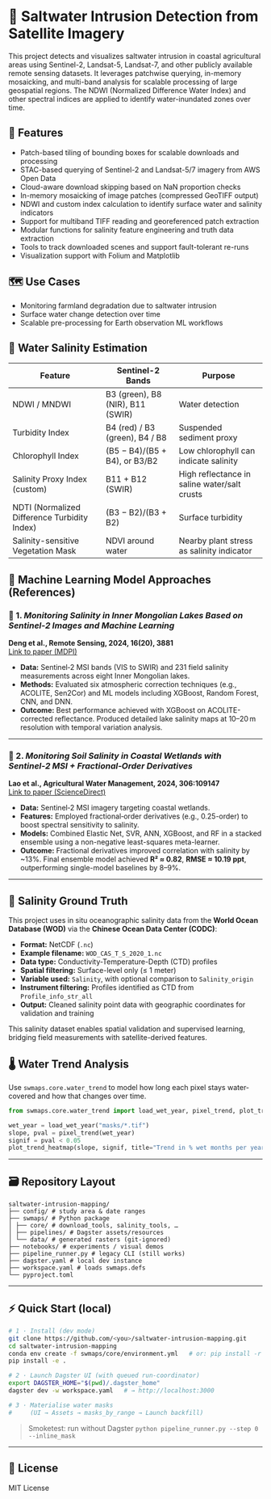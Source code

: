# 🌊 Saltwater Intrusion Detection from Satellite Imagery

This project detects and visualizes saltwater intrusion in coastal agricultural areas using Sentinel-2, Landsat-5, Landsat-7, and other publicly available remote sensing datasets. It leverages patchwise querying, in-memory mosaicking, and multi-band analysis for scalable processing of large geospatial regions. The NDWI (Normalized Difference Water Index) and other spectral indices are applied to identify water-inundated zones over time.

## 🚀 Features
- Patch-based tiling of bounding boxes for scalable downloads and processing
- STAC-based querying of Sentinel-2 and Landsat-5/7 imagery from AWS Open Data
- Cloud-aware download skipping based on NaN proportion checks
- In-memory mosaicking of image patches (compressed GeoTIFF output)
- NDWI and custom index calculation to identify surface water and salinity indicators
- Support for multiband TIFF reading and georeferenced patch extraction
- Modular functions for salinity feature engineering and truth data extraction
- Tools to track downloaded scenes and support fault-tolerant re-runs
- Visualization support with Folium and Matplotlib

## 🗺️ Use Cases
- Monitoring farmland degradation due to saltwater intrusion
- Surface water change detection over time
- Scalable pre-processing for Earth observation ML workflows

## 🧂 Water Salinity Estimation
| **Feature**                      | **Sentinel-2 Bands**        | **Purpose**                                          |
|----------------------------------|------------------------------|------------------------------------------------------|
| NDWI / MNDWI                    | B3 (green), B8 (NIR), B11 (SWIR) | Water detection                                    |
| Turbidity Index                 | B4 (red) / B3 (green), B4 / B8 | Suspended sediment proxy                         |
| Chlorophyll Index              | (B5 − B4)/(B5 + B4), or B3/B2  | Low chlorophyll can indicate salinity              |
| Salinity Proxy Index (custom)  | B11 + B12 (SWIR)              | High reflectance in saline water/salt crusts       |
| NDTI (Normalized Difference Turbidity Index) | (B3 − B2)/(B3 + B2)   | Surface turbidity                                  |
| Salinity-sensitive Vegetation Mask | NDVI around water         | Nearby plant stress as salinity indicator          |

## 🤖 Machine Learning Model Approaches (References)
### 📘 1. *Monitoring Salinity in Inner Mongolian Lakes Based on Sentinel‑2 Images and Machine Learning*  
**Deng et al., Remote Sensing, 2024, 16(20), 3881**  
[Link to paper (MDPI)](https://www.mdpi.com/2072-4292/16/20/3881)

- **Data:** Sentinel‑2 MSI bands (VIS to SWIR) and 231 field salinity measurements across eight Inner Mongolian lakes.  
- **Methods:** Evaluated six atmospheric correction techniques (e.g., ACOLITE, Sen2Cor) and ML models including XGBoost, Random Forest, CNN, and DNN.  
- **Outcome:** Best performance achieved with XGBoost on ACOLITE-corrected reflectance. Produced detailed lake salinity maps at 10–20 m resolution with temporal variation analysis.

---

### 📘 2. *Monitoring Soil Salinity in Coastal Wetlands with Sentinel‑2 MSI + Fractional‑Order Derivatives*  
**Lao et al., Agricultural Water Management, 2024, 306:109147**  
[Link to paper (ScienceDirect)](https://doi.org/10.1016/j.agwat.2024.109147)

- **Data:** Sentinel‑2 MSI imagery targeting coastal wetlands.  
- **Features:** Employed fractional‑order derivatives (e.g., 0.25-order) to boost spectral sensitivity to salinity.  
- **Models:** Combined Elastic Net, SVR, ANN, XGBoost, and RF in a stacked ensemble using a non-negative least-squares meta-learner.  
- **Outcome:** Fractional derivatives improved correlation with salinity by ~13%. Final ensemble model achieved **R² ≈ 0.82**, **RMSE ≈ 10.19 ppt**, outperforming single-model baselines by 8–9%.

---

## 🎯 Salinity Ground Truth
This project uses in situ oceanographic salinity data from the **World Ocean Database (WOD)** via the **Chinese Ocean Data Center (CODC)**:

- **Format:** NetCDF (`.nc`)
- **Example filename:** `WOD_CAS_T_S_2020_1.nc`
- **Data type:** Conductivity-Temperature-Depth (CTD) profiles
- **Spatial filtering:** Surface-level only (≤ 1 meter)
- **Variable used:** `Salinity`, with optional comparison to `Salinity_origin`
- **Instrument filtering:** Profiles identified as CTD from `Profile_info_str_all`
- **Output:** Cleaned salinity point data with geographic coordinates for validation and training

This salinity dataset enables spatial validation and supervised learning, bridging field measurements with satellite-derived features.

## 🌡️ Water Trend Analysis
Use `swmaps.core.water_trend` to model how long each pixel stays water-covered and how that changes over time.

```python
from swmaps.core.water_trend import load_wet_year, pixel_trend, plot_trend_heatmap

wet_year = load_wet_year("masks/*.tif")
slope, pval = pixel_trend(wet_year)
signif = pval < 0.05
plot_trend_heatmap(slope, signif, title="Trend in % wet months per year")
```


---

## 🗃️ Repository Layout

```
saltwater-intrusion-mapping/
├── config/ # study area & date ranges
├── swmaps/ # Python package
│ ├── core/ # download_tools, salinity_tools, …
│ ├── pipelines/ # Dagster assets/resources
│ └── data/ # generated rasters (git-ignored)
├── notebooks/ # experiments / visual demos
├── pipeline_runner.py # legacy CLI (still works)
├── dagster.yaml # local dev instance
├── workspace.yaml # loads swmaps.defs
└── pyproject.toml
```

---

## ⚡ Quick Start (local)

```bash
# 1 · Install (dev mode)
git clone https://github.com/<you>/saltwater-intrusion-mapping.git
cd saltwater-intrusion-mapping
conda env create -f swmaps/core/environment.yml   # or: pip install -r requirements.txt
pip install -e .

# 2 · Launch Dagster UI (with queued run-coordinator)
export DAGSTER_HOME="$(pwd)/.dagster_home"
dagster dev -w workspace.yaml   # → http://localhost:3000

# 3 · Materialise water masks
#     (UI → Assets → masks_by_range → Launch backfill)
```
> Smoketest: run without Dagster
> `python pipeline_runner.py --step 0 --inline_mask`

---

## 📖 License

MIT License
